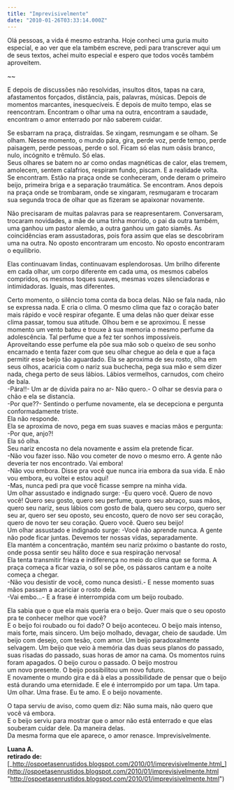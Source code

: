 ```yaml
---
title: "Imprevisivelmente"
date: "2010-01-26T03:33:14.000Z"
---
```


Olá pessoas, a vida é mesmo estranha. Hoje conheci uma guria muito especial, e ao ver que ela também escreve, pedi para transcrever aqui um de seus textos, achei muito especial e espero que todos vocês também aproveitem.

~~

E depois de discussões não resolvidas, insultos ditos, tapas na cara, afastamentos forçados, distância, pais, palavras, músicas. Depois de momentos marcantes, inesquecíveis. E depois de muito tempo, elas se reencontram. Encontram o olhar uma na outra, encontram a saudade, encontram o amor enterrado por não saberem cuidar.

Se esbarram na praça, distraídas. Se xingam, resmungam e se olham. Se olham. Nesse momento, o mundo pára, gira, perde voz, perde tempo, perde paisagem, perde pessoas, perde o sol. Ficam só elas num oásis branco, nulo, incógnito e trêmulo. Só elas.  
Seus olhares se batem no ar como ondas magnéticas de calor, elas tremem, amolecem, sentem calafrios, respiram fundo, piscam. E a realidade volta. Se encontram. Estão na praça onde se conheceram, onde deram o primeiro beijo, primeira briga e a separação traumática. Se encontram. Anos depois na praça onde se trombaram, onde se xingaram, resmugaram e trocaram sua segunda troca de olhar que as fizeram se apaixonar novamente.

Não precisaram de muitas palavras para se reapresentarem. Conversaram, trocaram novidades, a mãe de uma tinha morrido, o pai da outra também, uma ganhou um pastor alemão, a outra ganhou um gato siamês. As coincidências eram assustadoras, pois fora assim que elas se descobriram uma na outra. No oposto encontraram um encosto. No oposto encontraram o equilibrio.

Elas continuavam lindas, continuavam esplendorosas. Um brilho diferente em cada olhar, um corpo diferente em cada uma, os mesmos cabelos compridos, os mesmos toques suaves, mesmas vozes silenciadoras e intimidadoras. Iguais, mas diferentes.

Certo momento, o silêncio toma conta da boca delas. Não se fala nada, não se expressa nada. E cria o clima. O mesmo clima que faz o coração bater mais rápido e você respirar ofegante. E uma delas não quer deixar esse clima passar, tomou sua atitude. Olhou bem e se aproximou. E nesse momento um vento bateu e trouxe à sua memoria o mesmo perfume da adolescência. Tal perfume que a fez ter sonhos impossíveis.  
Aproveitando esse perfume ela põe sua mão sob o queixo de seu sonho encarnado e tenta fazer com que seu olhar chegue ao dela e que a faça permitir esse beijo tão aguardado. Ela se aproxima de seu rosto, olha em seus olhos, acaricia com o nariz sua buchecha, pega sua mão e sem dizer nada, chega perto de seus lábios. Lábios vermelhos, carnudos, com cheiro de bala.  
\-Pára!!- Um ar de dúvida paira no ar- Não quero.- O olhar se desvia para o chão e ela se distancia.  
\-Por que??- Sentindo o perfume novamente, ela se decepciona e pergunta conformadamente triste.  
Ela não responde.  
Ela se aproxima de novo, pega em suas suaves e macias mãos e pergunta: -Por que, anjo?!  
Ela só olha.  
Seu nariz encosta no dela novamente e assim ela pretende ficar.  
\-Não vou fazer isso. Não vou cometer de novo o mesmo erro. A gente não deveria ter nos encontrado. Vai embora!  
\-Não vou embora. Disse pra você que nunca iria embora da sua vida. E não vou embora, eu voltei e estou aqui!  
\-Mas, nunca pedi pra que você ficasse sempre na minha vida.  
Um olhar assustado e indignado surge: -Eu quero você. Quero de novo você! Quero seu gosto, quero seu perfume, quero seu abraço, suas mãos, quero seu nariz, seus lábios com gosto de bala, quero seu corpo, quero ser seu ar, quero ser seu oposto, seu encosto, quero de novo ser seu coração, quero de novo ter seu coração. Quero você. Quero seu beijo!  
Um olhar assustado e indignado surge: -Você não aprende nunca. A gente não pode ficar juntas. Devemos ter nossas vidas, separadamente.  
Ela mantém a concentração, mantém seu nariz próximo o bastante do rosto, onde possa sentir seu hálito doce e sua respiração nervosa!  
Ela tenta transmitir frieza e indiferença no meio do clima que se forma. A praça começa a ficar vazia, o sol se põe, os pássaros cantam e a noite começa a chegar.  
\-Não vou desistir de você, como nunca desisti.- E nesse momento suas mãos passam a acariciar o rosto dela.  
\-Vai embo...- E a frase é interrompida com um beijo roubado.

Ela sabia que o que ela mais queria era o beijo. Quer mais que o seu oposto pra te conhecer melhor que você?  
E o beijo foi roubado ou foi dado? O beijo aconteceu. O beijo mais intenso, mais forte, mais sincero. Um beijo molhado, devagar, cheio de saudade. Um beijo com desejo, com tesão, com amor. Um beijo paradoxalmente selvagem. Um beijo que veio à memória das duas seus planos do passado, suas risadas do passado, suas horas de amor na cama. Os momentos ruins foram apagados. O beijo curou o passado. O beijo mostrou  
um novo presente. O beijo possibilitou um novo futuro.  
E novamente o mundo gira e dá à elas a possibilidade de pensar que o beijo está durando uma eternidade. E ele é interrompido por um tapa. Um tapa. Um olhar. Uma frase. Eu te amo. E o beijo novamente.

O tapa serviu de aviso, como quem diz: Não suma mais, não quero que você vá embora.  
E o beijo serviu para mostrar que o amor não está enterrado e que elas souberam cuidar dele. Da maneira delas.  
Da mesma forma que ele aparece, o amor renasce. Imprevisívelmente.

**Luana A.  
retirado de:**  [_http://ospoetasenrustidos.blogspot.com/2010/01/imprevisivelmente.html_](http://ospoetasenrustidos.blogspot.com/2010/01/imprevisivelmente.html "http://ospoetasenrustidos.blogspot.com/2010/01/imprevisivelmente.html")